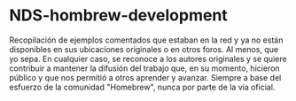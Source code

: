 # NDS-hombrew-development
Recopilación de ejemplos comentados que estaban en la red y ya no están disponibles en sus ubicaciones originales o en otros foros. Al menos, que yo sepa.
En cualquier caso, se reconoce a los autores originales y se quiere contribuir a mantener la difusión del trabajo que, en su momento, hicieron público y que nos permitió a otros aprender y avanzar. Siempre a base del esfuerzo de la comunidad "Homebrew", nunca por parte de la vía oficial.

